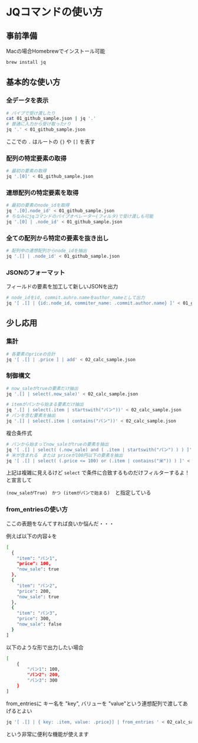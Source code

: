 # JQコマンドの使い方

## 事前準備

Macの場合Homebrewでインストール可能

```bash
brew install jq
```

## 基本的な使い方

### 全データを表示

```bash
# パイプで受け渡したり
cat 01_github_sample.json | jq '.'
# 普通に入力から受け取ったrり
jq '.' < 01_github_sample.json
```

ここでの `.` はルートの `{}` や `[]` を表す

### 配列の特定要素の取得

```bash
# 最初の要素の取得
jq '.[0]' < 01_github_sample.json
```

### 連想配列の特定要素を取得

```bash
# 最初の要素のnode_idを取得
jq '.[0].node_id' < 01_github_sample.json
# ちなみにjqコマンドのパイプオペレーター(フィルタ)で受け渡しも可能
jq '.[0] | .node_id' < 01_github_sample.json
```

### 全ての配列から特定の要素を抜き出し

```bash
# 配列中の連想配列からnode_idを抽出
jq '.[] | .node_id' < 01_github_sample.json
```

### JSONのフォーマット

フィールドの要素を加工して新しいJSONを出力

```bash
# node_idをid, commit.auhro.nameをauthor_nameとして出力
jq '[ .[] | {id:.node_id, commiter_name: .commit.author.name} ]' < 01_github_sample.json
```

## 少し応用

### 集計

```bash
# 各要素のpriceの合計
jq '[ .[] | .price ] | add' < 02_calc_sample.json
```

### 制御構文

```bash
# now_saleがtrueの要素だけ抽出
jq '.[] | select(.now_sale)' < 02_calc_sample.json
```

```bash
# itemがパンから始まる要素だけ抽出
jq '.[] | select(.item | startswith("パン"))' < 02_calc_sample.json
# パンを含む要素を抽出
jq '.[] | select(.item | contains("パン"))' < 02_calc_sample.json
```

複合条件式

```bash
# パンから始まってnow_saleがtrueの要素を抽出
jq '[ .[] | select( (.now_sale) and ( .item | startswith("パン") ) ) ]' < 02_calc_sample.json
# 米が含まれる　または priceが100円以下の要素を抽出
jq '[ .[] | select( (.price <= 100) or (.item | contains("米")) ) ]' < 02_calc_sample.json
```

上記は複雑に見えるけど
`select` で条件に合致するものだけフィルターするよ！と宣言して

`(now_saleがTrue)　かつ (itemがパンで始まる)`　と指定している

### from_entriesの使い方

ここの表題をなんてすれば良いか悩んだ・・・

例えば以下の内容↓を

```bash
[
  {
    "item": "パン1",
    "price": 100,
    "now_sale": true
  },
  {
    "item": "パン2",
    "price": 200,
    "now_sale": true
  },
  {
    "item": "パン3",
    "price": 300,
    "now_sale": false
  }
]
```

以下のような形で出力したい場合

```bash
[
    {
        "パン1": 100,
        "パン2": 200,
        "パン3": 300
    }
]
```

from_entriesに キー名を "key", バリューを "value"という連想配列で渡してあげるとよい

```bash
jq '[ .[] | { key: .item, value: .price}] | from_entries ' < 02_calc_sample.json
```

という非常に便利な機能が使えます

